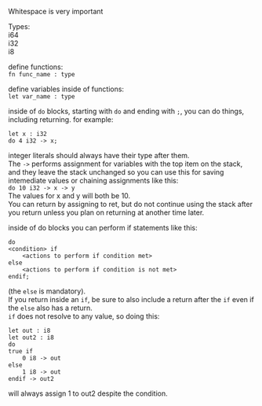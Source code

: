 Whitespace is very important

Types:  
i64  
i32  
i8

define functions:  
`fn func_name : type`

define variables inside of functions:  
`let var_name : type`

inside of `do` blocks, starting with `do` and ending with `;`, you can do things, including returning. for example:  
```
let x : i32    
do 4 i32 -> x;
```
integer literals should always have their type after them.  
The `->` performs assignment for variables with the top item on the stack, and they leave the stack unchanged so you can use this for saving intemediate values or chaining assignments like this:    
`do 10 i32 -> x -> y`  
The values for x and y will both be 10.  
You can return by assigning to ret, but do not continue using the stack after you return unless you plan on returning at another time later.

inside of do blocks you can perform if statements like this:  
```
do  
<condition> if  
	<actions to perform if condition met>  
else  
	<actions to perform if condition is not met>  
endif;
```  
(the `else` is mandatory).  
If you return inside an `if`, be sure to also include a return after the `if` even if the `else` also has a return.  
`if` does not resolve to any value, so doing this:  
```
let out : i8  
let out2 : i8  
do  
true if  
	0 i8 -> out  
else  
	1 i8 -> out  
endif -> out2
```  
will always assign 1 to out2 despite the condition.